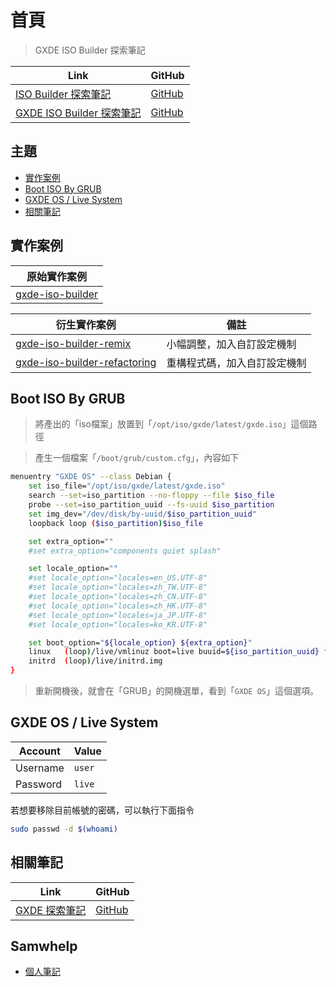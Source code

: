 

# 首頁

> GXDE ISO Builder 探索筆記

| Link | GitHub |
| ---- | ------ |
| [ISO Builder 探索筆記](https://samwhelp.github.io/note-about-iso-builder/) | [GitHub](https://github.com/samwhelp/note-about-iso-builder) |
| [GXDE ISO Builder 探索筆記](https://samwhelp.github.io/note-about-gxde-iso-builder/) | [GitHub](https://github.com/samwhelp/note-about-gxde-iso-builder) |




## 主題

* [實作案例](#實作案例)
* [Boot ISO By GRUB](#boot-iso-by-grub)
* [GXDE OS / Live System](#gxde-os--live-system)
* [相關筆記](#相關筆記)




## 實作案例

| 原始實作案例 |
| ------- |
| [gxde-iso-builder](https://github.com/GXDE-OS/gxde-iso-builder) |


| 衍生實作案例 | 備註 |
| ---------- | ---- |
| [gxde-iso-builder-remix](https://github.com/samwhelp/gxde-iso-builder-remix) | 小幅調整，加入自訂設定機制 |
| [gxde-iso-builder-refactoring](https://github.com/samwhelp/gxde-iso-builder-refactoring) | 重構程式碼，加入自訂設定機制 |




## Boot ISO By GRUB

> 將產出的「iso檔案」放置到「`/opt/iso/gxde/latest/gxde.iso`」這個路徑

> 產生一個檔案「`/boot/grub/custom.cfg`」，內容如下

``` sh
menuentry "GXDE OS" --class Debian {
	set iso_file="/opt/iso/gxde/latest/gxde.iso"
	search --set=iso_partition --no-floppy --file $iso_file
	probe --set=iso_partition_uuid --fs-uuid $iso_partition
	set img_dev="/dev/disk/by-uuid/$iso_partition_uuid"
	loopback loop ($iso_partition)$iso_file

	set extra_option=""
	#set extra_option="components quiet splash"

	set locale_option=""
	#set locale_option="locales=en_US.UTF-8"
	#set locale_option="locales=zh_TW.UTF-8"
	#set locale_option="locales=zh_CN.UTF-8"
	#set locale_option="locales=zh_HK.UTF-8"
	#set locale_option="locales=ja_JP.UTF-8"
	#set locale_option="locales=ko_KR.UTF-8"

	set boot_option="${locale_option} ${extra_option}"
	linux	(loop)/live/vmlinuz boot=live buuid=${iso_partition_uuid} findiso=${iso_file} ${boot_option}
	initrd	(loop)/live/initrd.img
}
```

> 重新開機後，就會在「GRUB」的開機選單，看到「`GXDE OS`」這個選項。




## GXDE OS / Live System

| Account  | Value  |
| -------- | ------ |
| Username | `user` |
| Password | `live` |

若想要移除目前帳號的密碼，可以執行下面指令

``` sh
sudo passwd -d $(whoami)
```




## 相關筆記

| Link | GitHub |
| ---- | ------ |
| [GXDE 探索筆記](https://samwhelp.github.io/note-about-gxde/) | [GitHub](https://github.com/samwhelp/note-about-gxde) |




## Samwhelp

* [個人筆記](https://samwhelp.github.io/book/)
